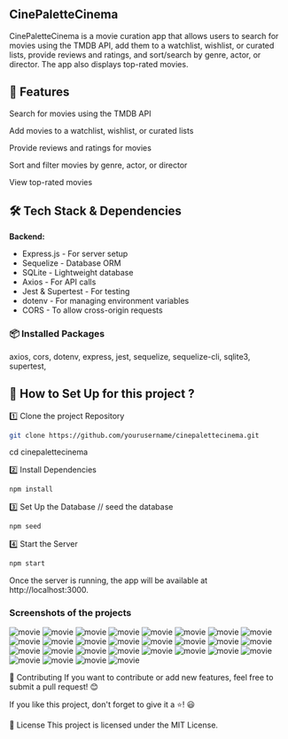 ## CinePaletteCinema
CinePaletteCinema is a movie curation app that allows users to search for movies using the TMDB API, add them to a watchlist, wishlist, or curated lists, provide reviews and ratings, and sort/search by genre, actor, or director. The app also displays top-rated movies.

## 📌 Features
Search for movies using the TMDB API

Add movies to a watchlist, wishlist, or curated lists

Provide reviews and ratings for movies

Sort and filter movies by genre, actor, or director

View top-rated movies

## 🛠 Tech Stack & Dependencies 
**Backend:**  
- Express.js - For server setup  
- Sequelize - Database ORM  
- SQLite - Lightweight database  
- Axios - For API calls  
- Jest & Supertest - For testing  
- dotenv - For managing environment variables 
- CORS - To allow cross-origin requests

### 📦 **Installed Packages**  
  axios,
  cors,
  dotenv,
  express,
  jest,
  sequelize,
  sequelize-cli,
  sqlite3,
  supertest,

  ## 🚀 How to Set Up for this project ?

  1️⃣ Clone the project Repository
``` sh
git clone https://github.com/yourusername/cinepalettecinema.git
```
cd cinepalettecinema

2️⃣ Install Dependencies
``` sh
npm install
```

3️⃣ Set Up the Database
// seed the database
```sh
npm seed
```

4️⃣ Start the Server
```sh
npm start
```
Once the server is running, the app will be available at http://localhost:3000.

### Screenshots of the projects
![movie](screenshots/1.PNG)
![movie](screenshots/2.PNG)
![movie](screenshots/3.PNG)
![movie](screenshots/4.PNG)
![movie](screenshots/5.PNG)
![movie](screenshots/6.PNG)
![movie](screenshots/7.PNG)
![movie](screenshots/8.PNG)
![movie](screenshots/9.PNG)
![movie](screenshots/10.PNG)
![movie](screenshots/11.PNG)
![movie](screenshots/12.PNG)
![movie](screenshots/13.PNG)
![movie](screenshots/14.PNG)
![movie](screenshots/15.PNG)
![movie](screenshots/16.PNG)
![movie](screenshots/17.PNG)
![movie](screenshots/18.PNG)
![movie](screenshots/19.PNG)
![movie](screenshots/20.PNG)
![movie](screenshots/21.PNG)
![movie](screenshots/22.PNG)
![movie](screenshots/23.PNG)
![movie](screenshots/24.PNG)
![movie](screenshots/25.PNG)
![movie](screenshots/26.PNG)
![movie](screenshots/27.PNG)
![movie](screenshots/28.PNG)

🤝 Contributing
If you want to contribute or add new features, feel free to submit a pull request! 😊

 If you like this project, don't forget to give it a ⭐! 😃

📜 License
This project is licensed under the MIT License.

